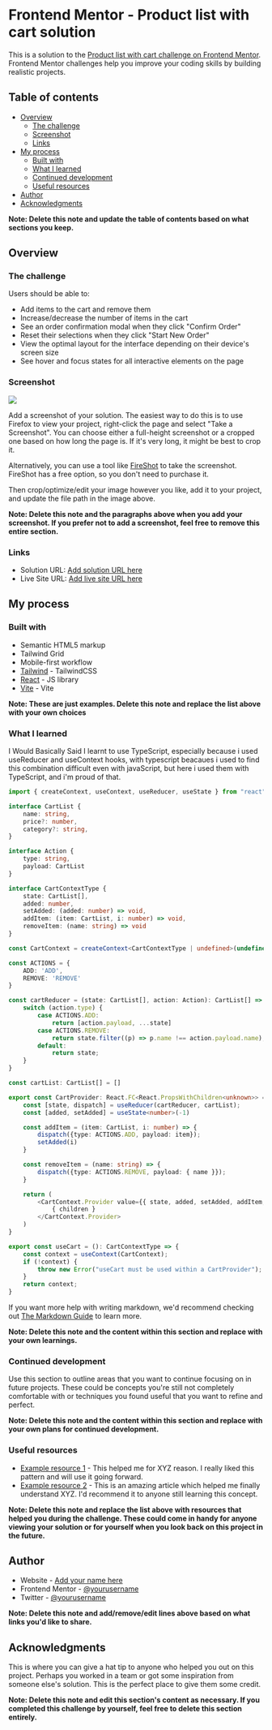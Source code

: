 # Frontend Mentor - Product list with cart solution

This is a solution to the [Product list with cart challenge on Frontend Mentor](https://www.frontendmentor.io/challenges/product-list-with-cart-5MmqLVAp_d). Frontend Mentor challenges help you improve your coding skills by building realistic projects. 

## Table of contents

- [Overview](#overview)
  - [The challenge](#the-challenge)
  - [Screenshot](#screenshot)
  - [Links](#links)
- [My process](#my-process)
  - [Built with](#built-with)
  - [What I learned](#what-i-learned)
  - [Continued development](#continued-development)
  - [Useful resources](#useful-resources)
- [Author](#author)
- [Acknowledgments](#acknowledgments)

**Note: Delete this note and update the table of contents based on what sections you keep.**

## Overview

### The challenge

Users should be able to:

- Add items to the cart and remove them
- Increase/decrease the number of items in the cart
- See an order confirmation modal when they click "Confirm Order"
- Reset their selections when they click "Start New Order"
- View the optimal layout for the interface depending on their device's screen size
- See hover and focus states for all interactive elements on the page

### Screenshot

![](./screenshot.jpg)

Add a screenshot of your solution. The easiest way to do this is to use Firefox to view your project, right-click the page and select "Take a Screenshot". You can choose either a full-height screenshot or a cropped one based on how long the page is. If it's very long, it might be best to crop it.

Alternatively, you can use a tool like [FireShot](https://getfireshot.com/) to take the screenshot. FireShot has a free option, so you don't need to purchase it. 

Then crop/optimize/edit your image however you like, add it to your project, and update the file path in the image above.

**Note: Delete this note and the paragraphs above when you add your screenshot. If you prefer not to add a screenshot, feel free to remove this entire section.**

### Links

- Solution URL: [Add solution URL here](https://your-solution-url.com)
- Live Site URL: [Add live site URL here](https://your-live-site-url.com)

## My process

### Built with

- Semantic HTML5 markup
- Tailwind Grid
- Mobile-first workflow
- [Tailwind](https://) - TailwindCSS
- [React](https://reactjs.org/) - JS library
- [Vite](https://) - Vite

**Note: These are just examples. Delete this note and replace the list above with your own choices**

### What I learned

I Would Basically Said I learnt to use TypeScript, especially because i used useReducer and useContext hooks, with typescript beacaues i used to find this combination difficult even with javaScript, but here i used them with TypeScript, and i'm proud of that.

```ts
import { createContext, useContext, useReducer, useState } from "react";

interface CartList {
    name: string,
    price?: number,
    category?: string,
}

interface Action {
    type: string,
    payload: CartList
}

interface CartContextType {
    state: CartList[],
    added: number,
    setAdded: (added: number) => void,
    addItem: (item: CartList, i: number) => void,
    removeItem: (name: string) => void
}

const CartContext = createContext<CartContextType | undefined>(undefined);

const ACTIONS = {
    ADD: 'ADD',
    REMOVE: 'REMOVE'
}

const cartReducer = (state: CartList[], action: Action): CartList[] => {
    switch (action.type) {
        case ACTIONS.ADD:
            return [action.payload, ...state]
        case ACTIONS.REMOVE:
            return state.filter((p) => p.name !== action.payload.name);
        default:
            return state;
    }
}

const cartList: CartList[] = []

export const CartProvider: React.FC<React.PropsWithChildren<unknown>> = ({ children }) => {
    const [state, dispatch] = useReducer(cartReducer, cartList);
    const [added, setAdded] = useState<number>(-1)

    const addItem = (item: CartList, i: number) => {
        dispatch({type: ACTIONS.ADD, payload: item});
        setAdded(i)
    }

    const removeItem = (name: string) => {
        dispatch({type: ACTIONS.REMOVE, payload: { name }});
    }

    return (
        <CartContext.Provider value={{ state, added, setAdded, addItem, removeItem }}>
            { children }
        </CartContext.Provider>
    )
}

export const useCart = (): CartContextType => {
    const context = useContext(CartContext);
    if (!context) {
        throw new Error("useCart must be used within a CartProvider");
    }
    return context;
}
```

If you want more help with writing markdown, we'd recommend checking out [The Markdown Guide](https://www.markdownguide.org/) to learn more.

**Note: Delete this note and the content within this section and replace with your own learnings.**

### Continued development

Use this section to outline areas that you want to continue focusing on in future projects. These could be concepts you're still not completely comfortable with or techniques you found useful that you want to refine and perfect.

**Note: Delete this note and the content within this section and replace with your own plans for continued development.**

### Useful resources

- [Example resource 1](https://www.example.com) - This helped me for XYZ reason. I really liked this pattern and will use it going forward.
- [Example resource 2](https://www.example.com) - This is an amazing article which helped me finally understand XYZ. I'd recommend it to anyone still learning this concept.

**Note: Delete this note and replace the list above with resources that helped you during the challenge. These could come in handy for anyone viewing your solution or for yourself when you look back on this project in the future.**

## Author

- Website - [Add your name here](https://www.your-site.com)
- Frontend Mentor - [@yourusername](https://www.frontendmentor.io/profile/yourusername)
- Twitter - [@yourusername](https://www.twitter.com/blacdav)

**Note: Delete this note and add/remove/edit lines above based on what links you'd like to share.**

## Acknowledgments

This is where you can give a hat tip to anyone who helped you out on this project. Perhaps you worked in a team or got some inspiration from someone else's solution. This is the perfect place to give them some credit.

**Note: Delete this note and edit this section's content as necessary. If you completed this challenge by yourself, feel free to delete this section entirely.**
